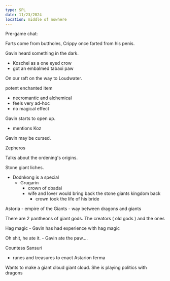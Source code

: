 ```yaml
---
type: SPL
date: 11/23/2024 
location: middle of nowhere
---
```


Pre-game chat:

Farts come from buttholes, Crippy once farted from his penis.

Gavin heard something in the dark. 
- Koschei as a one eyed crow
- got an embalmed tabaxi paw


On our raft on the way to Loudwater.

potent enchanted item
- necromantic and alchemical
- feels very ad-hoc
- no magical effect


Gavin starts to open up. 
- mentions Koz

Gavin may be cursed.

Zepheros

Talks about the ordening's origins. 

Stone giant liches. 
- Dodnkong is a special
	- Grugarin 
		- crown of obadai
		- wife and lover would bring back the stone giants kingdom back
			- crown took the life of his bride



Astoria - empire of the Giants
	- way between dragons and giants

There are 2 pantheons of giant gods.
The creators ( old gods )
and the ones

Hag magic
	- Gavin has had experience with hag magic

Oh shit, he ate it. 
	- Gavin ate the paw....

Countess Sansuri
- runes and treasures to enact Astarion ferma

Wants to  make a giant cloud giant cloud.
She is playing politics with dragons

